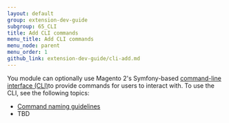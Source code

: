 ```yaml
---
layout: default
group: extension-dev-guide
subgroup: 65_CLI
title: Add CLI commands
menu_title: Add CLI commands
menu_node: parent
menu_order: 1
github_link: extension-dev-guide/cli-add.md
---
```


<!-- http://olgakopylova.espritica.com/naming-conventions-for-cli-commands-in-magento-2/
 -->

You module can optionally use Magento 2's Symfony-based <a href="{{ site.gdeurl }}config-guide/cli/config-cli.html#config-new-cli-intro">command-line interface (CLI)</a>to provide commands for users to interact with. To use the CLI, see the following topics:

*	<a href="{{ site.gdeurl }}extension-dev-guide/cli-naming-guidelines.html">Command naming guidelines</a>
*	TBD

